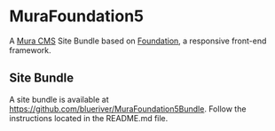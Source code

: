 # MuraFoundation5
A [Mura CMS](http://www.getmura.com) Site Bundle based on [Foundation](http://foundation.zurb.com/), a responsive front-end framework.

## Site Bundle
A site bundle is available at https://github.com/blueriver/MuraFoundation5Bundle. Follow the instructions located in the README.md file.